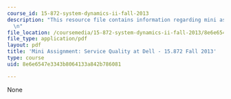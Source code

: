 ```yaml
---
course_id: 15-872-system-dynamics-ii-fall-2013
description: "This resource file contains information regarding mini assignment.\r\
  \n"
file_location: /coursemedia/15-872-system-dynamics-ii-fall-2013/8e6e6547e3343b8064133a842b786081_MIT15_872F13_mini_ass.pdf
file_type: application/pdf
layout: pdf
title: 'Mini Assignment: Service Quality at Dell - 15.872 Fall 2013'
type: course
uid: 8e6e6547e3343b8064133a842b786081

---
```

None